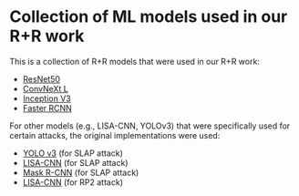 # Collection of ML models used in our R+R work

This is a collection of R+R models that were used in our R+R work:

* [ResNet50](./ResNet/)
* [ConvNeXt L](./ConvNeXt/)
* [Inception V3](./InceptionV3/)
* [Faster RCNN](./FasterRCNN/)

For other models (e.g., LISA-CNN, YOLOv3) that were specifically used for certain attacks, the original implementations were used:

* [YOLO v3](https://github.com/ssloxford/short-lived-adversarial-perturbations/tree/main/code/classifiers) (for SLAP attack)
* [LISA-CNN](https://github.com/ssloxford/short-lived-adversarial-perturbations/tree/main/code/classifiers) (for SLAP attack)
* [Mask R-CNN](https://github.com/ssloxford/short-lived-adversarial-perturbations/tree/main/code/classifiers) (for SLAP attack)
* [LISA-CNN](https://github.com/evtimovi/robust_physical_perturbations/blob/master/lisa-cnn-attack/manyclassify.py) (for RP2 attack)